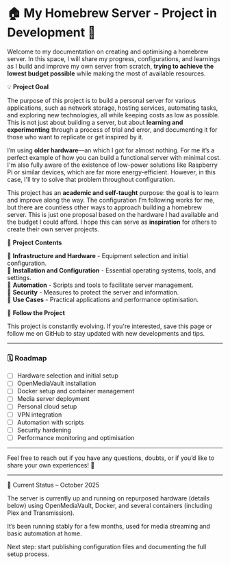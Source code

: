 # 🏠 My Homebrew Server - Project in Development 🚀

Welcome to my documentation on creating and optimising a homebrew server. In this space, I will share my progress, configurations, and learnings as I build and improve my own server from scratch, **trying to achieve the lowest budget possible** while making the most of available resources.

💡 **Project Goal**

The purpose of this project is to build a personal server for various applications, such as network storage, hosting services, automating tasks, and exploring new technologies, all while keeping costs as low as possible. This is not just about building a server, but about **learning and experimenting** through a process of trial and error, and documenting it for those who want to replicate or get inspired by it.

I’m using **older hardware**—an which I got for almost nothing. For me it’s a perfect example of how you can build a functional server with minimal cost. I'm also fully aware of the existence of low-power solutions like Raspberry Pi or similar devices, which are far more energy-efficient. However, in this case, I'll try to solve that problem throughout configuration.

This project has an **academic and self-taught** purpose: the goal is to learn and improve along the way. The configuration I’m following works for me, but there are countless other ways to approach building a homebrew server. This is just one proposal based on the hardware I had available and the budget I could afford. I hope this can serve as **inspiration** for others to create their own server projects.

📌 **Project Contents**

🔹 **Infrastructure and Hardware** - Equipment selection and initial configuration.  
🔹 **Installation and Configuration** - Essential operating systems, tools, and settings.  
🔹 **Automation** - Scripts and tools to facilitate server management.  
🔹 **Security** - Measures to protect the server and information.  
🔹 **Use Cases** - Practical applications and performance optimisation.

📡 **Follow the Project**

This project is constantly evolving. If you're interested, save this page or follow me on GitHub to stay updated with new developments and tips.

---

### 🗓 **Roadmap**

- [ ] Hardware selection and initial setup  
- [ ] OpenMediaVault installation  
- [ ] Docker setup and container management  
- [ ] Media server deployment  
- [ ] Personal cloud setup  
- [ ] VPN integration  
- [ ] Automation with scripts  
- [ ] Security hardening  
- [ ] Performance monitoring and optimisation

---

Feel free to reach out if you have any questions, doubts, or if you’d like to share your own experiences! 💬

--- 

🧩 Current Status – October 2025

The server is currently up and running on repurposed hardware (details below) using OpenMediaVault, Docker, and several containers (including Plex and Transmission).

It’s been running stably for a few months, used for media streaming and basic automation at home.

Next step: start publishing configuration files and documenting the full setup process.

